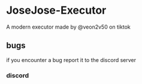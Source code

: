 # JoseJose-Executor
A modern executor made by @veon2v50 on tiktok

## bugs
if you encounter a bug report it to the discord server

### discord
